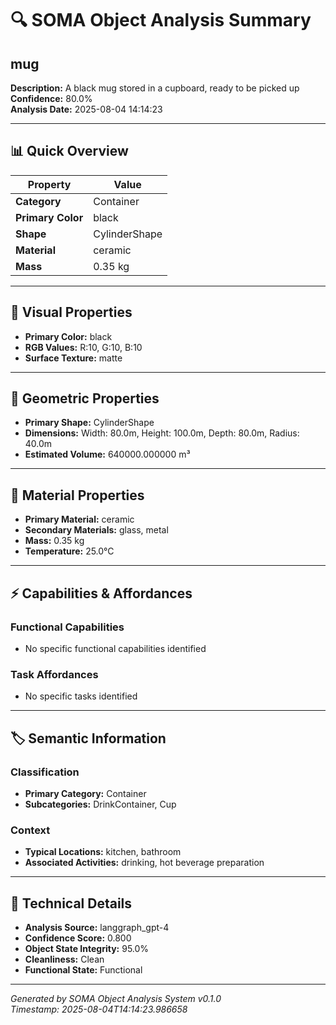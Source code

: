 # 🔍 SOMA Object Analysis Summary

## mug

**Description:** A black mug stored in a cupboard, ready to be picked up  
**Confidence:** 80.0%  
**Analysis Date:** 2025-08-04 14:14:23

---

## 📊 Quick Overview

| Property | Value |
|----------|--------|
| **Category** | Container |
| **Primary Color** | black |
| **Shape** | CylinderShape |
| **Material** | ceramic |
| **Mass** | 0.35 kg |


---

## 🎨 Visual Properties

- **Primary Color:** black
- **RGB Values:** R:10, G:10, B:10
- **Surface Texture:** matte

---

## 📐 Geometric Properties

- **Primary Shape:** CylinderShape
- **Dimensions:** Width: 80.0m, Height: 100.0m, Depth: 80.0m, Radius: 40.0m
- **Estimated Volume:** 640000.000000 m³

---

## 🧱 Material Properties

- **Primary Material:** ceramic
- **Secondary Materials:** glass, metal
- **Mass:** 0.35 kg
- **Temperature:** 25.0°C

---

## ⚡ Capabilities & Affordances

### Functional Capabilities
- No specific functional capabilities identified

### Task Affordances
- No specific tasks identified

---

## 🏷️ Semantic Information

### Classification
- **Primary Category:** Container
- **Subcategories:** DrinkContainer, Cup

### Context
- **Typical Locations:** kitchen, bathroom
- **Associated Activities:** drinking, hot beverage preparation

---



## 🔧 Technical Details

- **Analysis Source:** langgraph_gpt-4
- **Confidence Score:** 0.800
- **Object State Integrity:** 95.0%
- **Cleanliness:** Clean
- **Functional State:** Functional

---

*Generated by SOMA Object Analysis System v0.1.0*  
*Timestamp: 2025-08-04T14:14:23.986658*

